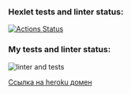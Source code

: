 ### Hexlet tests and linter status:
[![Actions Status](https://github.com/yulia633/php-project-lvl3/workflows/hexlet-check/badge.svg)](https://github.com/yulia633/php-project-lvl3/actions)

### My tests and linter status:
![linter and tests](https://github.com/yulia633/php-project-lvl3/workflows/linter%20and%20tests/badge.svg)

[Cсылка на heroku домен](http://yulia633-url-analyzer.herokuapp.com/)
